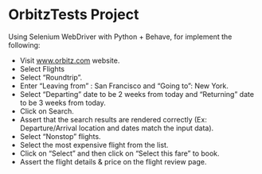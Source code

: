 # OrbitzTests Project

Using Selenium WebDriver with Python + Behave, for implement the following:
- Visit www.orbitz.com website.
- Select Flights
- Select “Roundtrip”.
- Enter “Leaving from” : San Francisco and “Going to”: New York.
- Select “Departing” date to be 2 weeks from today and “Returning” date to be 3 weeks
from today.
- Click on Search.
- Assert that the search results are rendered correctly (Ex: Departure/Arrival location and
dates match the input data).
- Select “Nonstop” flights.
- Select the most expensive flight from the list.
- Click on “Select” and then click on “Select this fare” to book.
- Assert the flight details & price on the flight review page.
